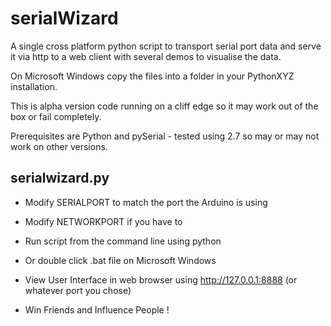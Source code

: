 serialWizard
============

A single cross platform python script to transport serial port data and serve it via http to a web client with several demos to visualise the data.

On Microsoft Windows copy the files into a folder in your PythonXYZ installation.

This is alpha version code running on a cliff edge so it may work out of the box or fail completely.

Prerequisites are Python and pySerial - tested using 2.7 so may or may not work on other versions.

serialwizard.py
---------------

- Modify SERIALPORT to match the port the Arduino is using

- Modify NETWORKPORT if you have to

- Run script from the command line using python

- Or double click .bat file on Microsoft Windows

- View User Interface in web browser using http://127.0.0.1:8888 (or whatever port you chose)

- Win Friends and Influence People !
